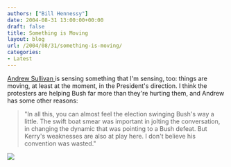 ```yaml
---
authors: ["Bill Hennessy"]
date: 2004-08-31 13:00:00+00:00
draft: false
title: Something is Moving
layout: blog
url: /2004/08/31/something-is-moving/
categories:
- Latest
---
```


[Andrew Sullivan ](https://www.andrewsullivan.com)is sensing something that I'm sensing, too:  things are moving, at least at the moment, in the President's direction.  I think the protesters are helping Bush far more than they're hurting them, and Andrew has some other reasons:




> 

> 
> "In all this, you can almost feel the election swinging Bush's way a little. The swift boat smear was important in jolting the conversation, in changing the dynamic that was pointing to a Bush defeat. But Kerry's weaknesses are also at play here. I don't believe his convention was wasted."
> 
> 

> 
> 

![](https://blog.billhennessy.com/aggbug.aspx?PostID=601)

